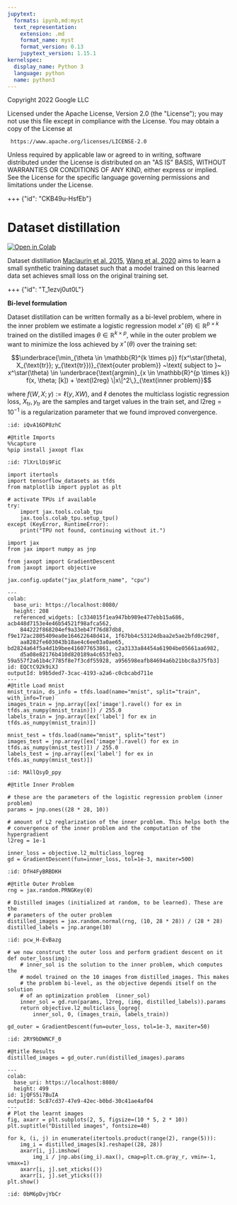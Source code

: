 ```yaml
---
jupytext:
  formats: ipynb,md:myst
  text_representation:
    extension: .md
    format_name: myst
    format_version: 0.13
    jupytext_version: 1.15.1
kernelspec:
  display_name: Python 3
  language: python
  name: python3
---
```


Copyright 2022 Google LLC

Licensed under the Apache License, Version 2.0 (the "License");
you may not use this file except in compliance with the License.
You may obtain a copy of the License at

     https://www.apache.org/licenses/LICENSE-2.0

Unless required by applicable law or agreed to in writing, software
distributed under the License is distributed on an "AS IS" BASIS,
WITHOUT WARRANTIES OR CONDITIONS OF ANY KIND, either express or implied.
See the License for the specific language governing permissions and
limitations under the License.

+++ {"id": "CKB49u-HsfEb"}

# Dataset distillation

[![Open in Colab](https://colab.research.google.com/assets/colab-badge.svg)](https://colab.research.google.com/github/google/jaxopt/blob/main/docs/notebooks/implicit_diff/dataset_distillation.ipynb)




Dataset distillation [Maclaurin et al. 2015](https://arxiv.org/pdf/1502.03492.pdf), [Wang et al. 2020](https://arxiv.org/pdf/1811.10959.pdf) aims to learn a small synthetic
training dataset such that a model trained on this learned data set achieves
small loss on the original training set.

+++ {"id": "T_1ezvj0ut0L"}

**Bi-level formulation**

Dataset distillation can be written formally as a bi-level problem, where in the
inner problem we estimate a logistic regression model $x^\star(\theta) \in
\mathbb{R}^{p \times k}$ trained on the distilled images $\theta \in
\mathbb{R}^{k \times p}$, while in the outer problem we want to minimize the
loss achieved by $x^\star(\theta)$ over the training set:

$$\underbrace{\min_{\theta \in \mathbb{R}^{k \times p}} f(x^\star(\theta), X_{\text{tr}}; y_{\text{tr}})}_{\text{outer problem}} ~\text{ subject to }~ x^\star(\theta) \in \underbrace{\text{argmin}_{x \in \mathbb{R}^{p \times k}} f(x, \theta; [k]) + \text{l2reg} \|x\|^2\,}_{\text{inner problem}}$$

where $f(W, X; y) := \ell(y, XW)$, and $\ell$ denotes the multiclass
logistic regression loss, $X_{\text{tr}}, y_{\text{tr}}$ are the samples and
target values in the train set, and $\text{l2reg} = 10^{-1}$ is a regularization
parameter that we found improved convergence.

```{code-cell}
:id: iQvA16DP8zhC

#@title Imports
%%capture
%pip install jaxopt flax
```

```{code-cell}
:id: 7lXrLlDi9FiC

import itertools
import tensorflow_datasets as tfds
from matplotlib import pyplot as plt

# activate TPUs if available
try:
    import jax.tools.colab_tpu
    jax.tools.colab_tpu.setup_tpu()
except (KeyError, RuntimeError):
    print("TPU not found, continuing without it.")

import jax
from jax import numpy as jnp

from jaxopt import GradientDescent
from jaxopt import objective

jax.config.update("jax_platform_name", "cpu")
```

```{code-cell}
---
colab:
  base_uri: https://localhost:8080/
  height: 208
  referenced_widgets: [c334015f1ea947bb989e477ebb15a686, acb448d7153e4e46b54521f98afca562,
    844222f868204ef9a33eb47f76d87db8, f9e172ac2805409ea0e164622648d414, 1f67bb4c53124dbaa2e5ae2bfd0c298f,
    aa8282fe603043b18ae4c6ee03a0ae65, bd2824a64f5a4d1b9bee416077653861, c2a3133a84454a61904be05661aa6982,
    d5a08e82176b410d820189a4c653feb3, 59a557f2a61b4c7785f8e7f3cdf55928, a956598eafb84694a6b21bbc8a375fb3]
id: EQCtC92k9iXJ
outputId: b9b5ded7-3cac-4193-a2a6-c0cbcabd711e
---
#@title Load mnist
mnist_train, ds_info = tfds.load(name="mnist", split="train", with_info=True)
images_train = jnp.array([ex['image'].ravel() for ex in tfds.as_numpy(mnist_train)]) / 255.0
labels_train = jnp.array([ex['label'] for ex in tfds.as_numpy(mnist_train)])

mnist_test = tfds.load(name="mnist", split="test")
images_test = jnp.array([ex['image'].ravel() for ex in tfds.as_numpy(mnist_test)]) / 255.0
labels_test = jnp.array([ex['label'] for ex in tfds.as_numpy(mnist_test)])
```

```{code-cell}
:id: MAllQsyD_ppy

#@title Inner Problem

# these are the parameters of the logistic regression problem (inner problem)
params = jnp.ones((28 * 28, 10))

# amount of L2 reglarization of the inner problem. This helps both the
# convergence of the inner problem and the computation of the hypergradient
l2reg = 1e-1

inner_loss = objective.l2_multiclass_logreg
gd = GradientDescent(fun=inner_loss, tol=1e-3, maxiter=500)
```

```{code-cell}
:id: DfH4FyBRBDKH

#@title Outer Problem
rng = jax.random.PRNGKey(0)

# Distilled images (initialized at random, to be learned). These are the
# parameters of the outer problem
distilled_images = jax.random.normal(rng, (10, 28 * 28)) / (28 * 28)
distilled_labels = jnp.arange(10)
```

```{code-cell}
:id: pcw_H-EvBazg

# we now construct the outer loss and perform gradient descent on it
def outer_loss(img):
    # inner_sol is the solution to the inner problem, which computes the
    # model trained on the 10 images from distilled_images. This makes
    # the problem bi-level, as the objective depends itself on the solution
    # of an optimization problem  (inner_sol)
    inner_sol = gd.run(params, l2reg, (img, distilled_labels)).params
    return objective.l2_multiclass_logreg(
        inner_sol, 0, (images_train, labels_train))

gd_outer = GradientDescent(fun=outer_loss, tol=1e-3, maxiter=50)
```

```{code-cell}
:id: 2RY9bDWNCF_0

#@title Results
distilled_images = gd_outer.run(distilled_images).params
```

```{code-cell}
---
colab:
  base_uri: https://localhost:8080/
  height: 499
id: 1jQFS5i7BuIA
outputId: 5c87cd37-47e9-42ec-b0bd-30c41ae4af04
---
# Plot the learnt images
fig, axarr = plt.subplots(2, 5, figsize=(10 * 5, 2 * 10))
plt.suptitle("Distilled images", fontsize=40)

for k, (i, j) in enumerate(itertools.product(range(2), range(5))):
    img_i = distilled_images[k].reshape((28, 28))
    axarr[i, j].imshow(
        img_i / jnp.abs(img_i).max(), cmap=plt.cm.gray_r, vmin=-1, vmax=1)
    axarr[i, j].set_xticks(())
    axarr[i, j].set_yticks(())
plt.show()
```

```{code-cell}
:id: 0bM6pDvjYbCr


```
